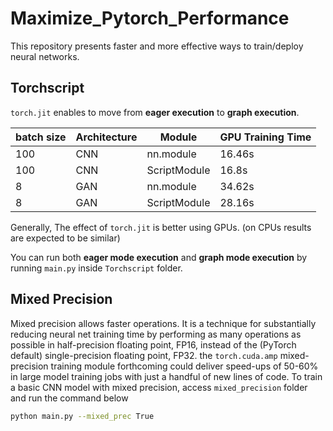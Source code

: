 # Maximize_Pytorch_Performance
This repository presents faster and more effective ways to train/deploy neural networks.

## Torchscript
```torch.jit``` enables to move from **eager execution** to **graph execution**.

|batch size| Architecture |Module | GPU Training Time | 
|----------|--------------|-------|-----|
|100| CNN | nn.module  | 16.46s  |
|100| CNN | ScriptModule  | 16.8s  |
|8| GAN | nn.module  | 34.62s  |
|8| GAN | ScriptModule  | 28.16s  |

Generally, The effect of ```torch.jit``` is better using GPUs. (on CPUs results are expected to be similar)

You can run both **eager mode execution** and **graph mode execution** by running ```main.py``` inside ```Torchscript``` folder.
## Mixed Precision
Mixed precision allows faster operations. It is a technique for substantially reducing neural net training time by performing as many operations as possible in half-precision floating point, FP16, instead of the (PyTorch default) single-precision floating point, FP32. the ```torch.cuda.amp``` mixed-precision training module forthcoming could deliver speed-ups of 50-60% in large model training jobs with just a handful of new lines of code.
To train a basic CNN model with mixed precision, access ```mixed_precision``` folder and run the command below
```bash
python main.py --mixed_prec True
```
